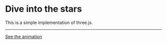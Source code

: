 # Dive into the stars

This is a simple implementation of three.js.


------

[See the animation](https://jinnn0.github.io/dive-into-the-stars/)

